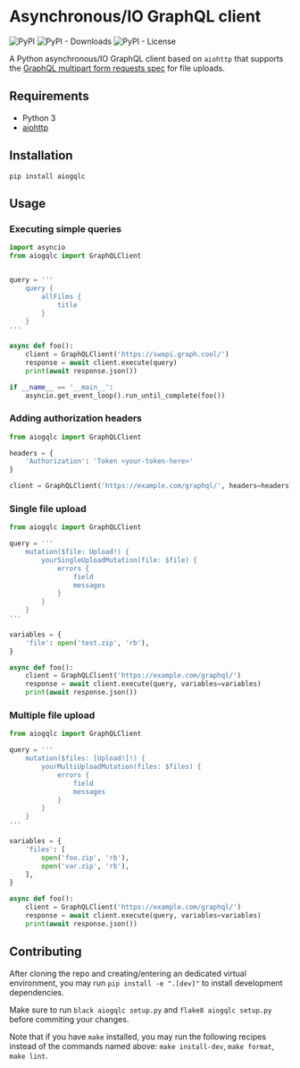 # Asynchronous/IO GraphQL client

![PyPI](https://img.shields.io/pypi/v/aiogqlc)
![PyPI - Downloads](https://img.shields.io/pypi/dm/aiogqlc)
![PyPI - License](https://img.shields.io/pypi/l/aiogqlc)

A Python asynchronous/IO GraphQL client based on `aiohttp` that supports the [GraphQL multipart form requests spec](https://github.com/jaydenseric/graphql-multipart-request-spec) for file uploads.

## Requirements

- Python 3
- [aiohttp](https://pypi.org/project/aiohttp/)

## Installation

```pip install aiogqlc```

## Usage

### Executing simple queries

```python
import asyncio
from aiogqlc import GraphQLClient


query = '''
    query {
        allFilms {
            title
        }
    }
'''

async def foo():
    client = GraphQLClient('https://swapi.graph.cool/')
    response = await client.execute(query)
    print(await response.json())

if __name__ == '__main__':
    asyncio.get_event_loop().run_until_complete(foo())
```

### Adding authorization headers

```python
from aiogqlc import GraphQLClient

headers = {
    'Authorization': 'Token <your-token-here>'
}

client = GraphQLClient('https://example.com/graphql/', headers=headers)
```

### Single file upload

```python
from aiogqlc import GraphQLClient

query = '''
    mutation($file: Upload!) {
        yourSingleUploadMutation(file: $file) {
            errors {
                field
                messages
            }
        }
    }
'''

variables = {
    'file': open('test.zip', 'rb'),
}

async def foo():
    client = GraphQLClient('https://example.com/graphql/')
    response = await client.execute(query, variables=variables)
    print(await response.json())
```

### Multiple file upload

```python
from aiogqlc import GraphQLClient

query = '''
    mutation($files: [Upload!]!) {
        yourMultiUploadMutation(files: $files) {
            errors {
                field
                messages
            }
        }
    }
'''

variables = {
    'files': [
        open('foo.zip', 'rb'),
        open('var.zip', 'rb'),
    ],
}

async def foo():
    client = GraphQLClient('https://example.com/graphql/')
    response = await client.execute(query, variables=variables)
    print(await response.json())
```

## Contributing

After cloning the repo and creating/entering an dedicated virtual environment, you may run `pip install -e ".[dev]"` to install development dependencies.

Make sure to run `black aiogqlc setup.py` and `flake8 aiogqlc setup.py` before commiting your changes.

Note that if you have `make` installed, you may run the following recipes instead of the commands named above: `make install-dev`, `make format`, `make lint`.
